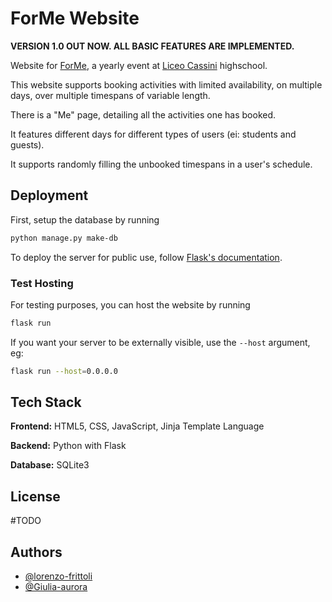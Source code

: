 
# ForMe Website

**VERSION 1.0 OUT NOW. ALL BASIC FEATURES ARE IMPLEMENTED.**

Website for [ForMe](https://www.liceocassini.it/pages/forme.php), a yearly event at [Liceo Cassini](https://www.liceocassini.it/) highschool.

This website supports booking activities with limited availability, on multiple days, over multiple timespans of variable length.

There is a "Me" page, detailing all the activities one has booked.

It features different days for different types of users (ei: students and guests).

It supports randomly filling the unbooked timespans in a user's schedule.

## Deployment
First, setup the database by running
```bash
python manage.py make-db
```

To deploy the server for public use, follow [Flask's documentation](https://flask.palletsprojects.com/en/2.2.x/deploying/).

### Test Hosting

For testing purposes, you can host the website by running

```bash
flask run
```
If you want your server to be externally visible, use the `--host` argument, eg:

```bash
flask run --host=0.0.0.0
```
## Tech Stack

**Frontend:** HTML5, CSS, JavaScript, Jinja Template Language

**Backend:** Python with Flask

**Database:** SQLite3


## License

#TODO


## Authors

- [@lorenzo-frittoli](https://www.github.com/lorenzo-frittoli)
- [@Giulia-aurora](https://github.com/Giulia-aurora)
